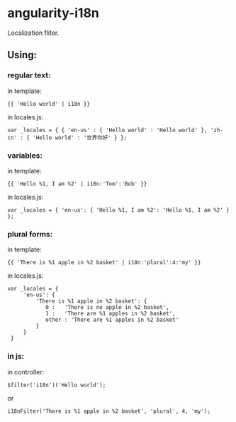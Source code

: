 angularity-i18n
===============

Localization fliter.

Using:
-------

### regular text:
in template:

    {{ 'Hello world' | i18n }}

in locales.js:

    var _locales = { { 'en-us' : { 'Hello world' : 'Hello world' }, 'zh-cn' : { 'Hello world' : '世界你好' } };

### variables:
in template:

    {{ 'Hello %1, I am %2' | i18n:'Tom':'Bob' }}
    
in locales.js:

    var _locales = { 'en-us': { 'Hello %1, I am %2': 'Hello %1, I am %2' } };

### plural forms:
in template:

    {{ 'There is %1 apple in %2 basket' | i18n:'plural':4:'my' }}
    
in locales.js:

    var _locales = {
         'en-us': {
             'There is %1 apple in %2 basket': {
                0 :   'There is no apple in %2 basket',
                1 :   'There are %1 apples in %2 basket',
                other : 'There are %1 apples in %2 basket'
             }
         }
     }

### in js:
in controller:

    $filter('i18n')('Hello world');

or

    i18nFilter('There is %1 apple in %2 basket', 'plural', 4, 'my');

